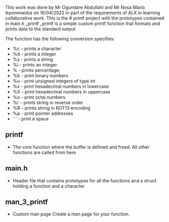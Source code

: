 This work was done by Mr Ogundare Abdullahi and Mr Nosa Mario ikponmwoba on 16/04/2022 in part of the 
requirements of ALX in learning collaborative work.
This is the # printf project with the prototypes contained in main.h
_printf
_printf is a simple custom printf function that formats and prints data to the standard output

The function has the following conversion specifies:

+ %c - prints a character
+ %d - prints a  integer
+ %s - prints a string
+ %i - prints an integer
+ % - prints percentage;
+ %b - print binary numbers
+ %u - print unsigned integers of type int
+ %x - print hexadecimal numbers in lowercase
+ %X - print hexadecimal numbers in uppercase
+ %o - print octal numbers
+ %r - prints string in reverse order 
+ %R - prints string in ROT13 encoding
+ %p - print pointer addresses
+ ' ' - print a space


## printf
* The core function where the buffer is defined and freed. All other functions are called from here

## main.h
* Header file that contains prototypes for all the functions and a struct holding a function and a character
## man_3_printf
* Custom man page Create a man page for your function.